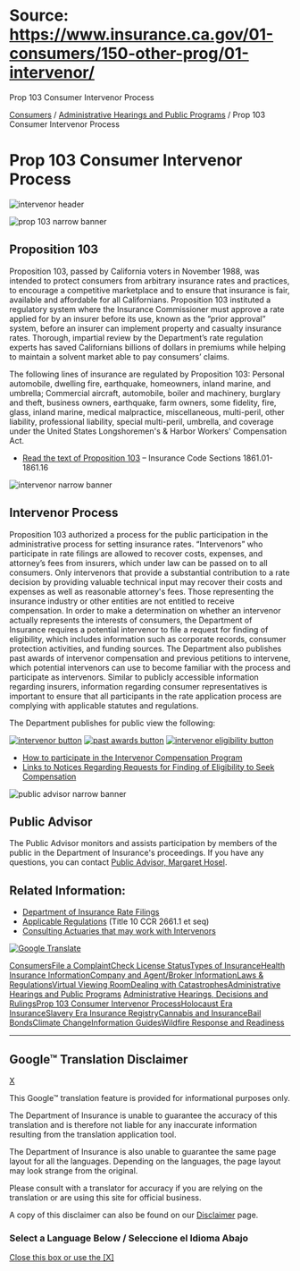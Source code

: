 # Source: https://www.insurance.ca.gov/01-consumers/150-other-prog/01-intervenor/

Prop 103 Consumer Intervenor Process

 
 

[Consumers](/01-consumers/)
/
[Administrative Hearings and Public Programs](/01-consumers/150-other-prog/)
/ Prop 103 Consumer Intervenor Process

# Prop 103 Consumer Intervenor Process

![intervenor header](/image_gallery/images/intervenor-header4_300213.png "Proposition 103 Consumer Intervenor Process")

![prop 103 narrow banner](/image_gallery/images/prop-103-narrow-banner_300213.png "prop 103 narrow banner")

## Proposition 103

Proposition 103, passed by California voters in November 1988, was intended to protect consumers from arbitrary insurance rates and practices, to encourage a competitive marketplace and to ensure that insurance is fair, available and affordable for all Californians. Proposition 103 instituted a regulatory system where the Insurance Commissioner must approve a rate applied for by an insurer before its use, known as the “prior approval” system, before an insurer can implement property and casualty insurance rates. Thorough, impartial review by the Department’s rate regulation experts has saved Californians billions of dollars in premiums while helping to maintain a solvent market able to pay consumers’ claims.

The following lines of insurance are regulated by Proposition 103: Personal automobile, dwelling fire, earthquake, homeowners, inland marine, and umbrella; Commercial aircraft, automobile, boiler and machinery, burglary and theft, business owners, earthquake, farm owners, some fidelity, fire, glass, inland marine, medical malpractice, miscellaneous, multi-peril, other liability, professional liability, special multi-peril, umbrella, and coverage under the United States Longshoremen's & Harbor Workers' Compensation Act.

* [Read the text of Proposition 103](https://leginfo.legislature.ca.gov/faces/codes_displayText.xhtml?lawCode=INS&division=1.&title=&part=2.&chapter=9.&article=10.) – Insurance Code Sections 1861.01-1861.16

![intervenor narrow banner](/image_gallery/images/intervenor-narrow-banners_300213.png "Intervenor Process")

## Intervenor Process

Proposition 103 authorized a process for the public participation in the administrative process for setting insurance rates. “Intervenors” who participate in rate filings are allowed to recover costs, expenses, and attorney’s fees from insurers, which under law can be passed on to all consumers. Only intervenors that provide a substantial contribution to a rate decision by providing valuable technical input may recover their costs and expenses as well as reasonable attorney's fees. Those representing the insurance industry or other entities are not entitled to receive compensation. In order to make a determination on whether an intervenor actually represents the interests of consumers, the Department of Insurance requires a potential intervenor to file a request for finding of eligibility, which includes information such as corporate records, consumer protection activities, and funding sources. The Department also publishes past awards of intervenor compensation and previous petitions to intervene, which potential intervenors can use to become familiar with the process and participate as intervenors. Similar to publicly accessible information regarding insurers, information regarding consumer representatives is important to ensure that all participants in the rate application process are complying with applicable statutes and regulations.

The Department publishes for public view the following:

[![intervenor button](/image_gallery/images/intervenor-button_2_300213.png "intervenor button")](/01-consumers/150-other-prog/01-intervenor/upload/Petitions-to-Intervene.pdf) [![past awards button](/image_gallery/images/past-awards-button_2_300213.png "past awards button")](/01-consumers/150-other-prog/01-intervenor/upload/Total-Compensation-2013-2025.pdf) [![intervenor eligibility button](/image_gallery/images/intervenor-eligibility-button_2_300213.png "intervenor eligibility button")](/01-consumers/150-other-prog/01-intervenor/upload/Eligibility-Petitions.pdf)

* [How to participate in the Intervenor Compensation Program](/01-consumers/150-other-prog/01-intervenor/participate.cfm)
* [Links to Notices Regarding Requests for Finding of Eligibility to Seek Compensation](/0250-insurers/0300-insurers/0200-bulletins/bulletin-notices-commiss-opinion/Notices2025-2024.cfm)

![public advisor narrow banner](/image_gallery/images/public-advisor-narrow-banner_300213.png "Public Advisor")

## Public Advisor

The Public Advisor monitors and assists participation by members of the public in the Department of Insurance's proceedings. If you have any questions, you can contact [Public Advisor, Margaret Hosel](mailto:Margaret.Hosel@insurance.ca.gov).

## Related Information:

* [Department of Insurance Rate Filings](/0250-insurers/0800-rate-filings/index.cfm)
* [Applicable Regulations](https://govt.westlaw.com/calregs/Search/Index) (Title 10 CCR 2661.1 et seq)
* [Consulting Actuaries that may work with Intervenors](/01-consumers/150-other-prog/01-intervenor/consult-actuaries.cfm)

[![Google Translate](/images/santabarbara/googletranslate.png "Google Translate")](#TB_inline?height=500&width=300&inlineId=hiddenContent&modal=true "View page in different languages such as Spanish")

[Consumers](/01-consumers)[File a Complaint](/01-consumers/101-help "File a Complaint")[Check License Status](/01-consumers/103-check-license-status "Check License Status")[Types of Insurance](/01-consumers/105-type "Types of Insurance")[Health Insurance Information](/01-consumers/110-health "Health Insurance Information")[Company and Agent/Broker Information](/01-consumers/120-company "Company and Agent/Broker Information")[Laws & Regulations](/01-consumers/130-laws-regs-hearings "Laws & Regulations")[Virtual Viewing Room](/01-consumers/135-viewing-room "Virtual Viewing Room")[Dealing with Catastrophes](/01-consumers/140-catastrophes "Dealing with Catastrophes")[Administrative Hearings and Public Programs](/01-consumers/150-other-prog "Administrative Hearings and Public Programs")
[Administrative Hearings, Decisions and Rulings](/01-consumers/150-other-prog/001-ahb)[Prop 103 Consumer Intervenor Process](/01-consumers/150-other-prog/01-intervenor)[Holocaust Era Insurance](/01-consumers/150-other-prog/05-hei)[Slavery Era Insurance Registry](/01-consumers/150-other-prog/10-seir)[Cannabis and Insurance](/01-consumers/160-cannabis "Cannabis and Insurance")[Bail Bonds](/01-consumers/170-bail-bonds "Bail Bonds")[Climate Change](/01-consumers/180-climate-change "Climate Change")[Information Guides](/01-consumers/190-Information-Guides "Information Guides")[Wildfire Response and Readiness](/01-consumers/200-wrr "Wildfire Response and Readiness")

---

## Google™ Translation Disclaimer

[X](#)

This Google™ translation feature is provided for informational purposes only.

The Department of Insurance is unable to guarantee the accuracy of this translation and is therefore not liable for any inaccurate information resulting from the translation application tool.

The Department of Insurance is also unable to guarantee the same page layout for all the languages. Depending on the languages, the page layout may look strange from the original.

Please consult with a translator for accuracy if you are relying on the translation or are using this site for official business.

A copy of this disclaimer can also be found on our [Disclaimer](/GTranslateDisclaimer.cfm "Disclaimer") page.

### Select a Language Below / Seleccione el Idioma Abajo

[Close this box or use the [X]](#)